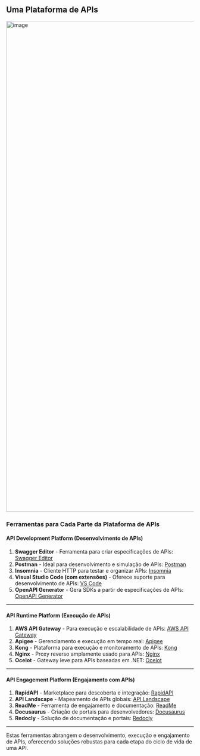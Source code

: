 ## Uma Plataforma de APIs

<img width="1315" alt="image" src="https://github.com/user-attachments/assets/57ec8223-25d4-4837-8e60-391c4d4359bf" />

### Ferramentas para Cada Parte da Plataforma de APIs

#### **API Development Platform (Desenvolvimento de APIs)**

1. **Swagger Editor** - Ferramenta para criar especificações de APIs: [Swagger Editor](https://swagger.io/tools/swagger-editor/)  
2. **Postman** - Ideal para desenvolvimento e simulação de APIs: [Postman](https://www.postman.com/)  
3. **Insomnia** - Cliente HTTP para testar e organizar APIs: [Insomnia](https://insomnia.rest/)  
4. **Visual Studio Code (com extensões)** - Oferece suporte para desenvolvimento de APIs: [VS Code](https://code.visualstudio.com/)  
5. **OpenAPI Generator** - Gera SDKs a partir de especificações de APIs: [OpenAPI Generator](https://openapi-generator.tech/)

---

#### **API Runtime Platform (Execução de APIs)**

1. **AWS API Gateway** - Para execução e escalabilidade de APIs: [AWS API Gateway](https://aws.amazon.com/api-gateway/)  
2. **Apigee** - Gerenciamento e execução em tempo real: [Apigee](https://cloud.google.com/apigee)  
3. **Kong** - Plataforma para execução e monitoramento de APIs: [Kong](https://konghq.com/)  
4. **Nginx** - Proxy reverso amplamente usado para APIs: [Nginx](https://www.nginx.com/)  
5. **Ocelot** - Gateway leve para APIs baseadas em .NET: [Ocelot](https://ocelot.readthedocs.io/)

---

#### **API Engagement Platform (Engajamento com APIs)**

1. **RapidAPI** - Marketplace para descoberta e integração: [RapidAPI](https://rapidapi.com/)  
2. **API Landscape** - Mapeamento de APIs globais: [API Landscape](https://apilandscape.apiscene.io)  
3. **ReadMe** - Ferramenta de engajamento e documentação: [ReadMe](https://readme.com/)  
4. **Docusaurus** - Criação de portais para desenvolvedores: [Docusaurus](https://docusaurus.io/)  
5. **Redocly** - Solução de documentação e portais: [Redocly](https://redoc.ly/)

---

Estas ferramentas abrangem o desenvolvimento, execução e engajamento de APIs, oferecendo soluções robustas para cada etapa do ciclo de vida de uma API.

